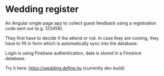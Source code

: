 # Wedding register

An Angular single page app to collect guest feedback using a registration code sent out (e.g. 123456).

They first have to decide if the attend or not.
In case they are coming, they have to fill in form which is automatically sync into the database.

Login is using Firebase authentication, data is stored in a Firestore database.

Try it here: https://wedding.define.hu (currently dev build)